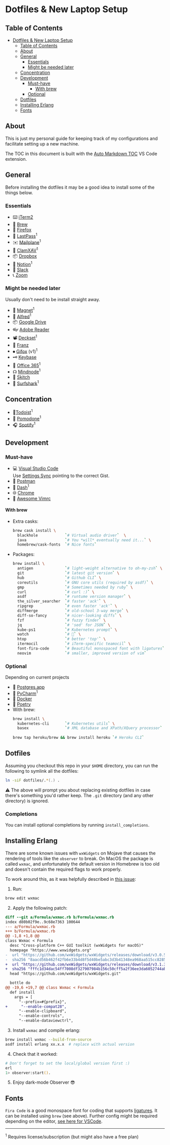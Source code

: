 # Dotfiles & New Laptop Setup

## Table of Contents

<!-- TOC -->

- [Dotfiles & New Laptop Setup](#dotfiles--new-laptop-setup)
    - [Table of Contents](#table-of-contents)
    - [About](#about)
    - [General](#general)
        - [Essentials](#essentials)
        - [Might be needed later](#might-be-needed-later)
    - [Concentration](#concentration)
    - [Development](#development)
        - [Must-have](#must-have)
            - [With brew](#with-brew)
        - [Optional](#optional)
    - [Dotfiles](#dotfiles)
    - [Installing Erlang](#installing-erlang)
    - [Fonts](#fonts)

<!-- /TOC -->
## About

This is just my personal guide for keeping track of my configurations and facilitate setting up a new machine.

The TOC in this document is built with the [Auto Markdown TOC](https://marketplace.visualstudio.com/items?itemName=huntertran.auto-markdown-toc) VS Code extension.

## General

Before installing the dotfiles it may be a good idea to install some of the things below.

### Essentials

- ⌨️ [iTerm2](https://www.iterm2.com/)
- 🍺 [Brew](https://brew.sh/)
- 🦊 [Firefox](https://www.mozilla.org/en-US/firefox/new/)
- 🔑 [LastPass](https://lastpass.com/misc_download2.php)<sup>1</sup>
- ✉️ [Mailplane](https://mailplaneapp.com/)<sup>1</sup>
- 🦠 [ClamXAV](https://www.clamxav.com/)<sup>1</sup>
- 📦 [Dropbox](https://www.dropbox.com/)
- 📝 [Notion](https://www.notion.so/desktop)<sup>1</sup>
- 💬 [Slack](https://slack.com/intl/en-de/downloads/mac)
- 📞 [Zoom](https://zoom.us/download)

### Might be needed later

Usually don't need to be install straight away.

- 🧲 [Magnet](https://magnet.crowdcafe.com/)<sup>1</sup>
- 🎩 [Alfred](https://www.alfredapp.com/)<sup>1</sup>
- 📦 [Google Drive](https://www.google.com/drive/download/)
- 👓 [Adobe Reader](https://get.adobe.com/uk/reader/)
- 📽 [Deckset](https://www.deckset.com/)<sup>1</sup>
- 📱 [Franz](https://meetfranz.com/)
- ⏺ [Gifox](https://gifox.io/) (v1)<sup>1</sup>
- 🗝 [Keybase](https://keybase.io/docs/the_app/install_macos)
- 💼 [Office 365](https://www.office.com/)<sup>1</sup>
- ☊ [Mindnode](https://mindnode.com/)<sup>1</sup>
- 📸 [Skitch](https://evernote.com/products/skitch)
- 🦈 [Surfshark](https://surfshark.com/)<sup>1</sup>

## Concentration

- 🎯[Todoist](https://todoist.com/downloads/mac)<sup>1</sup>
- 🍅 [Pomodone](https://pomodoneapp.com/download-pomodone-app.html)<sup>1</sup>
- 🎧 [Spotify](https://www.spotify.com/de/download/mac/)<sup>1</sup>

## Development

### Must-have

- 💻 [Visual Studio Code](https://code.visualstudio.com/)
  <br>Use [Settings Sync](https://marketplace.visualstudio.com/items?itemName=Shan.code-settings-sync) pointing to the correct Gist.
- 📯 [Postman](https://www.postman.com/downloads/)
- 📑 [Dash](https://kapeli.com/dash)<sup>1</sup>
- 🌐 [Chrome](https://www.google.com/chrome/)
- 📝 [Awesome Vimrc](https://github.com/amix/vimrc)

#### With brew

- Extra casks:
  ```zsh
  brew cask install \
    blackhole            `# Virtual audio driver`  \
    java                 `# You *will* eventually need it...` \
    homebrew/cask-fonts  `# Nice fonts`
  ```
  
- Packages:
  ```zsh
  brew install \
    antigen              `# light-weight alternative to oh-my-zsh` \
    git                  `# latest git version` \
    hub                  `# Github CLI` \
    coreutils            `# GNU core utils (required by asdf)` \
    gmp                  `# Sometimes needed by ruby` \
    curl                 `# curl :)` \
    asdf                 `# runtume version manager` \
    the_silver_searcher  `# faster 'ack'` \
    ripgrep              `# even faster 'ack'` \
    diffmerge            `# old-school 3-way merge` \
    diff-so-fancy        `# nicer-looking diffs` \
    fzf                  `# fuzzy finder` \
    jq                   `# 'sed' for JSON` \
    kube-ps1             `# Kubernetes prompt` \
    watch                `# 👀` \
    htop                 `# better 'top'` \
    itermocil            `# iTerm-specific teamocil` \
    font-fira-code       `# Beautiful monospaced font with ligatures` \
    neovim               `# smaller, improved version of vim`


### Optional

Depending on current projects

- 🐘 [Postgres.app](https://postgresapp.com/)
- 🐍 [PyCharm](https://www.jetbrains.com/pycharm/)<sup>1</sup>
- 🐳 [Docker](https://www.docker.com/products/docker-desktop)
- 📜 [Poetry](https://python-poetry.org/docs/#osx--linux--bashonwindows-install-instructions)
- With brew:
  ```zsh
  brew install \
    kubernetes-cli       `# Kubernetes utils` \
    basex                `# XML database and XPath/XQuery processor`
    
  brew tap heroku/brew && brew install heroku `# Heroku CLI`
  ```

## Dotfiles

Assuming you checkout this repo in your `$HOME` directory, you can run the following to symlink all the dotfiles:

```zsh
ln -siF dotfiles/.*(.) .
```

⚠️ The above will prompt you about replacing existing dotfiles in case there's something you'd rather keep. The `.git` directory (and any other directory) is ignored.

### Completions

You can install optional completions by running `install_completions`.


## Installing Erlang

There are some known issues with `wxWidgets` on Mojave that causes the rendering of tools like the `observer` to break. On MacOS the package is called `wxmac`, and unfortunately the default version in Homebrew is too old and doesn't contain the required flags to work properly.

To work around this, as it was helpfully described in [this issue](https://github.com/asdf-vm/asdf-erlang/issues/95#issuecomment-593923921):

1. Run:
  ```zsh
  brew edit wxmac
  ```

2. Apply the following patch:
  ```diff
  diff --git a/Formula/wxmac.rb b/Formula/wxmac.rb
  index d80b02f9e..9c68e7363 100644
  --- a/Formula/wxmac.rb
  +++ b/Formula/wxmac.rb
  @@ -1,8 +1,8 @@
  class Wxmac < Formula
    desc "Cross-platform C++ GUI toolkit (wxWidgets for macOS)"
    homepage "https://www.wxwidgets.org"
  -  url "https://github.com/wxWidgets/wxWidgets/releases/download/v3.0.5/wxWidgets-3.0.5.tar.bz2"
  -  sha256 "8aacd56b462f42fb6e33b4d8f5d40be5abc3d3b41348ea968aa515cc8285d813"
  +  url "https://github.com/wxWidgets/wxWidgets/releases/download/v3.1.3/wxWidgets-3.1.3.tar.bz2"
  +  sha256 "fffc1d34dac54ff7008df327907984b156c50cff5a2f36ee3da6052744ab554a"
    head "https://github.com/wxWidgets/wxWidgets.git"
  
    bottle do
  @@ -19,6 +19,7 @@ class Wxmac < Formula
    def install
      args = [
        "--prefix=#{prefix}",
  +      "--enable-compat28",
        "--enable-clipboard",
        "--enable-controls",
        "--enable-dataviewctrl",
  ```

3. Install `wxmac` and compile erlang:
  ```zsh
  brew install wxmac --build-from-source
  asdf install erlang xx.x.x  # replace with actual version
  ```

4. Check that it worked:
  ```zsh
  # Don't forget to set the local/global version first :)
  erl
  1> observer:start().
  ```

5. Enjoy dark-mode Observer 😎

## Fonts

`Fira Code` is a good monospace font for coding that supports [ligatures](https://www.wikiwand.com/en/Ligature_(writing)). It can be installed using `brew` (see above).
Further config might be required depending on the editor, [see here for VSCode](https://github.com/tonsky/FiraCode/wiki/VS-Code-Instructions).

---
<sup>1</sup> Requires license/subscription (but might also have a free plan)
